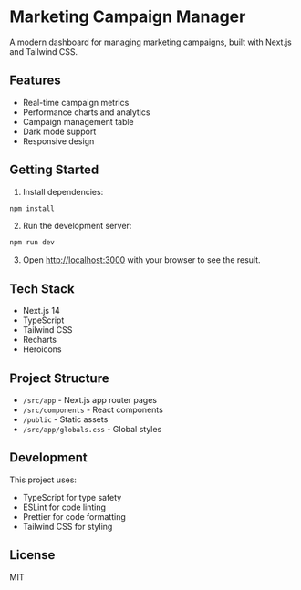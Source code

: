 # Marketing Campaign Manager

A modern dashboard for managing marketing campaigns, built with Next.js and Tailwind CSS.

## Features

- Real-time campaign metrics
- Performance charts and analytics
- Campaign management table
- Dark mode support
- Responsive design

## Getting Started

1. Install dependencies:
```bash
npm install
```

2. Run the development server:
```bash
npm run dev
```

3. Open [http://localhost:3000](http://localhost:3000) with your browser to see the result.

## Tech Stack

- Next.js 14
- TypeScript
- Tailwind CSS
- Recharts
- Heroicons

## Project Structure

- `/src/app` - Next.js app router pages
- `/src/components` - React components
- `/public` - Static assets
- `/src/app/globals.css` - Global styles

## Development

This project uses:
- TypeScript for type safety
- ESLint for code linting
- Prettier for code formatting
- Tailwind CSS for styling

## License

MIT

